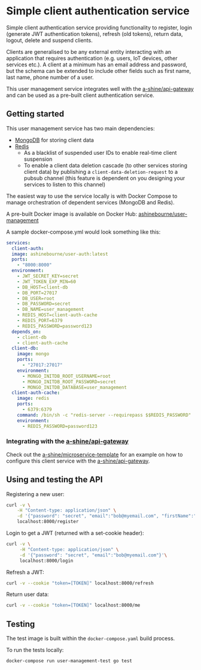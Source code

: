 # Simple client authentication service

Simple client authentication service providing functionality to register, login
(generate JWT authentication tokens), refresh (old tokens), return data, logout,
delete and suspend clients.

Clients are generalised to be any external entity interacting with an
application that requires authentication (e.g. users, IoT devices, other
services etc.). A client at a minimum has an email address and password, but the
schema can be extended to include other fields such as first name, last name,
phone number of a user.

This user management service integrates well with the
[a-shine/api-gateway](https://github.com/a-shine/api-gateway) and can be used
as a pre-built client authentication service.

## Getting started

This user management service has two main dependencies:

- [MongoDB](https://www.mongodb.com/) for storing client data
- [Redis](https://redis.io/)
  - As a blacklist of suspended user IDs to enable real-time client
    suspension
  - To enable a client data deletion cascade (to other services storing client
    data) by publishing a `client-data-deletion-request` to a pubsub channel
    (this feature is dependent on you designing your services to listen to this
    channel)

The easiest way to use the service locally is with Docker Compose to manage
orchestration of dependent services (MongoDB and Redis).

A pre-built Docker image is available on Docker Hub:
[ashinebourne/user-management](https://hub.docker.com/r/ashinebourne/user-auth)

A sample docker-compose.yml would look something like this:

```yaml
services:
  client-auth:
  image: ashinebourne/user-auth:latest
  ports:
    - "8000:8000"
  environment:
    - JWT_SECRET_KEY=secret
    - JWT_TOKEN_EXP_MIN=60
    - DB_HOST=client-db
    - DB_PORT=27017
    - DB_USER=root
    - DB_PASSWORD=secret
    - DB_NAME=user_management
    - REDIS_HOST=client-auth-cache
    - REDIS_PORT=6379
    - REDIS_PASSWORD=password123
  depends_on:
    - client-db
    - client-auth-cache
  client-db:
    image: mongo
    ports:
      - "27017:27017"
    environment:
      - MONGO_INITDB_ROOT_USERNAME=root
      - MONGO_INITDB_ROOT_PASSWORD=secret
      - MONGO_INITDB_DATABASE=user_management
  client-auth-cache:
    image: redis
    ports:
      - 6379:6379
    command: /bin/sh -c "redis-server --requirepass $$REDIS_PASSWORD"
    environment:
      - REDIS_PASSWORD=password123
```

### Integrating with the [a-shine/api-gateway](https://github.com/a-shine/api-gateway)

Check out the
[a-shine/microservice-template](https://github.com/a-shine/microservice-template)
for an example on how to configure this client service with the
[a-shine/api-gateway](https://github.com/a-shine/api-gateway).

## Using and testing the API

Registering a new user:

```bash
curl -v \
    -H "Content-type: application/json" \
    -d '{"password": "secret", "email":"bob@myemail.com", "firstName":"Bob", "lastName":"Smith"}' \
    localhost:8000/register
```

Login to get a JWT (returned with a set-cookie header):

```bash
curl -v \
     -H "Content-type: application/json" \
     -d '{"password": "secret", "email":"bob@myemail.com"}'\
     localhost:8000/login
```

Refresh a JWT:

```bash
curl -v --cookie "token=[TOKEN]" localhost:8000/refresh
```

Return user data:

```bash
curl -v --cookie "token=[TOKEN]" localhost:8000/me
```

## Testing

The test image is built within the `docker-compose.yaml` build process.

To run the tests locally:

```bash
docker-compose run user-management-test go test
```
